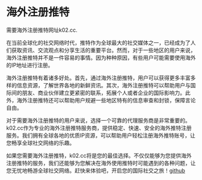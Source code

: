 # 海外注册推特

需要海外注册推特网址k02.cc.

在当前全球化的社交网络时代，推特作为全球最大的社交媒体之一，已经成为了人们获取资讯、交流观点和分享生活的重要平台。然而，对于一些地区的用户来说，海外注册推特并不是一件容易的事情。因为种种原因，有些用户可能需要使用海外的IP地址进行注册。

海外注册推特有着诸多好处。首先，通过海外注册推特，用户可以获得更多丰富多样的信息资源，了解世界各地的新鲜资讯。其次，海外注册推特可以帮助用户与国际间的朋友、商业伙伴建立更紧密的联系，拓展个人或者企业的国际影响力。此外，海外注册推特还可以帮助用户规避一些地区特有的信息审查和封锁，保障言论自由。

对于需要海外注册推特的用户来说，选择一个可靠的代理服务商是非常重要的。k02.cc作为专业的海外注册推特服务商，提供稳定、快速、安全的海外推特注册服务。我们拥有全球各地的优质IP资源，可以帮助用户轻松注册海外推特账号，让您畅享全球社交网络的乐趣。

如果您需要海外注册推特，k02.cc将是您的最佳选择。不仅仅能够为您提供海外注册推特的服务，我们还能够为您解决在海外使用推特时可能遇到的各种问题，让您无忧地畅游全球社交网络。赶快来体验吧，开启您的国际社交之旅！[github](https://github.com)
